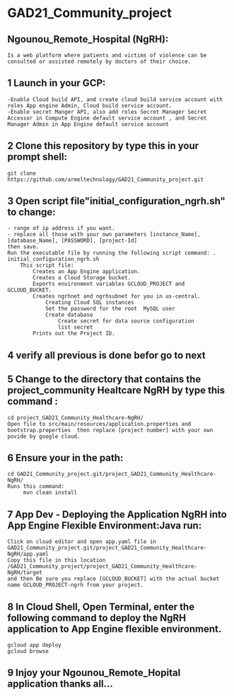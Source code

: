 # GAD21_Community_project
## Ngounou_Remote_Hospital (NgRH):
	Is a web platform where patients and victims of violence can be consulted or assisted remotely by doctors of their choice.
## 1 Launch in your GCP:
    -Enable Cloud build API, and create cloud build service account with roles App engine Admin, Cloud build service account.
    -Enable secret Manger API, also add roles Secret Manager Secret Accessor in Compute Engine default service account , and Secret Manager Admin in App Engine default service account
    

## 2 Clone this repository by type this in your prompt shell: 
	git clone https://github.com/armeltechnology/GAD21_Community_project.git 

## 3 Open script file"initial_configuration_ngrh.sh" to change:
    - range of ip address if you want. 
    - replace all those with your own parameters [instance_Name], [database_Name], [PASSWORD], [project-Id]
	then save.
	Run the executable file by running the following script command: . initial_configuration_ngrh.sh
		This script file: 
			Creates an App Engine application. 
			Creates a Cloud Storage bucket. 
			Exports environment variables GCLOUD_PROJECT and GCLOUD_BUCKET. 
			Creates ngrhnet and ngrhsubnet for you in us-central. 
           		Creating Cloud SQL instances
           		Set the password for the root  MySQL user 
           		Create database
       		     	Create secret for data source configuration
            		list secret
			Prints out the Project ID. 

## 4 verify all previous is done befor go to next

## 5 Change to the directory that contains the project_community Healtcare NgRH by type this command : 
	cd project_GAD21_Community_Healthcare-NgRH/
	Open file to src/main/resources/application.properties and bootstrap.properties  then replace [project number] with your own povide by google cloud. 

## 6 Ensure your in the path: 
	cd GAD21_Community_project.git/project_GAD21_Community_Healthcare-NgRH/ 
	Runs this command: 
		 mvn clean install 

## 7 App Dev - Deploying the Application NgRH into App Engine Flexible Environment:Java run: 
	Click on cloud editor and open app.yaml file in GAD21_Community_project.git/project_GAD21_Community_Healthcare-NgRH/app.yaml
	Copy this file in this location /GAD21_Community_project/project_GAD21_Community_Healthcare-NgRH/target
	and then Be sure you replace [GCLOUD_BUCKET] with the actual bucket name GCLOUD_PROJECT-ngrh from your project.
 
## 8 In Cloud Shell, Open Terminal, enter the following command to deploy the NgRH application to App Engine flexible environment. 
	gcloud app deploy 
	gcloud browse 

## 9 Injoy your Ngounou_Remote_Hopital application thanks all...
